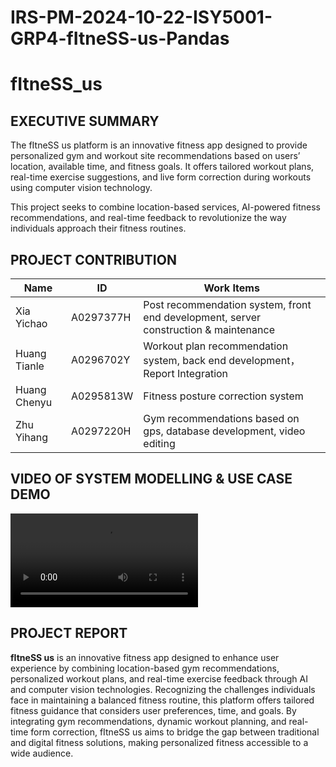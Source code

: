 # IRS-PM-2024-10-22-ISY5001-GRP4-fItneSS-us-Pandas

# fItneSS_us


## EXECUTIVE SUMMARY

The fItneSS us platform is an innovative fitness app designed to provide personalized gym and workout site recommendations based on users’ location, available time, and fitness goals. It offers tailored workout plans, real-time exercise suggestions, and live form correction during workouts using computer vision technology. 

This project seeks to combine location-based services, AI-powered fitness recommendations, and real-time feedback to revolutionize the way individuals approach their fitness routines.

## PROJECT CONTRIBUTION

| Name         | ID        | Work Items                                                   |
| ------------ | --------- | ------------------------------------------------------------ |
| Xia Yichao   | A0297377H | Post recommendation system, front end development, server construction & maintenance |
| Huang Tianle | A0296702Y | Workout plan recommendation system, back end development，Report Integration     |
| Huang Chenyu | A0295813W | Fitness posture correction system                            |
| Zhu Yihang   | A0297220H | Gym recommendations based on gps, database development, video editing |

## VIDEO OF SYSTEM MODELLING & USE CASE DEMO
<video src="https://github.com/20123051/IRS-PM-2024-10-22-ISY5001-GRP4-fItneSS-us-Pandas/blob/main/video/IRS-PM-2024-10-27-ISY5001-GRP4-Pandas-ReleaseOptimizer-System.mp4"></video>


## PROJECT REPORT

**fItneSS us** is an innovative fitness app designed to enhance user experience by combining location-based gym recommendations, personalized workout plans, and real-time exercise feedback through AI and computer vision technologies. Recognizing the challenges individuals face in maintaining a balanced fitness routine, this platform offers tailored fitness guidance that considers user preferences, time, and goals. By integrating gym recommendations, dynamic workout planning, and real-time form correction, fItneSS us aims to bridge the gap between traditional and digital fitness solutions, making personalized fitness accessible to a wide audience.

